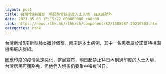 ```yaml
---
layout: post
title: 台灣增8宗確診　明起禁曾往印度人士入境　台居民除外
date: 2021-05-03 15:15:22.000000000 +08:00
link: https://news.rthk.hk/rthk/ch/component/k2/1588987-20210503.htm
categories: rthk
---
```


台灣新增8宗新型肺炎確診個案，兩宗是本土病例，其中一名患者屬於諾富特桃園機場飯店群組。

因應印度的疫情急速惡化，當局宣布，明日起禁止14日內到過印度的人士入境，台灣居民可獲豁免，但他們入境後仍要集中檢疫14日。
